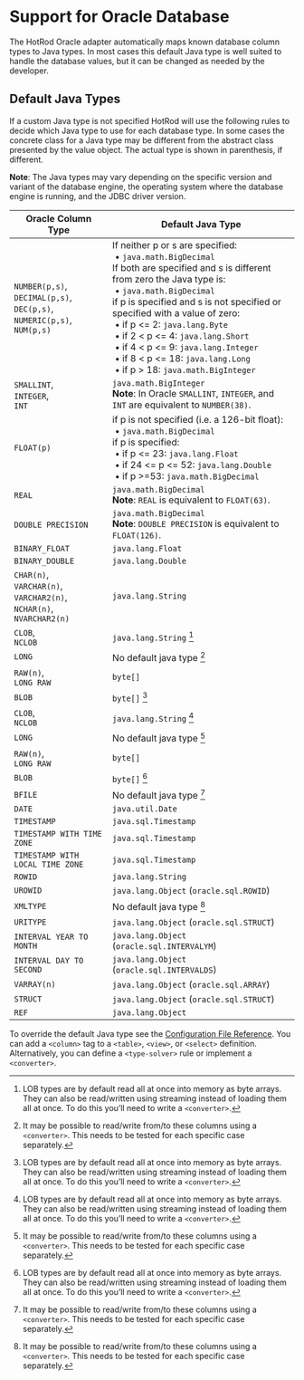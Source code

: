 # Support for Oracle Database

The HotRod Oracle adapter automatically maps known database column types to Java types. In most cases this default Java type is well suited to handle the database values, but it can be changed as needed by the developer.

## Default Java Types

If a custom Java type is not specified HotRod will use the following rules to decide which Java type to use for each database type.
In some cases the concrete class for a Java type may be different from the abstract class presented by the value object. The actual type is shown in parenthesis, if different.

**Note**: The Java types may vary depending on the specific version and variant of the database engine, the operating system where the database engine is running, and the JDBC driver version.

| Oracle Column Type | Default Java Type |
| -- | -- |
| `NUMBER(p,s)`,<br/>`DECIMAL(p,s)`,<br/>`DEC(p,s)`,<br/>`NUMERIC(p,s)`,<br/>`NUM(p,s)` | If neither p or s are specified:<br/>&nbsp;&bull; `java.math.BigDecimal`<br/>If both are specified and s is different from zero the Java type is:<br/>&nbsp;&bull; `java.math.BigDecimal`<br/>if p is specified and s is not specified or specified with a value of zero:<br/>&nbsp;&bull;  if p <= 2: `java.lang.Byte`<br/>&nbsp;&bull;  if 2 < p <= 4: `java.lang.Short`<br/>&nbsp;&bull;  if 4 < p <= 9: `java.lang.Integer`<br/>&nbsp;&bull;  if 8 < p <= 18: `java.lang.Long`<br/>&nbsp;&bull;  if p > 18: `java.math.BigInteger` |
| `SMALLINT`,<br/>`INTEGER`,<br/>`INT` | `java.math.BigInteger`<br/>**Note**: In Oracle `SMALLINT`, `INTEGER`, and `INT` are equivalent to `NUMBER(38)`. |
| `FLOAT(p)` | if p is not specified (i.e. a 126-bit float):<br/>&nbsp;&bull;  `java.math.BigDecimal`<br/>if p is specified:<br/>&nbsp;&bull;  if p <= 23: `java.lang.Float`<br/>&nbsp;&bull;  if 24 <= p <= 52: `java.lang.Double`<br/>&nbsp;&bull;  if p >=53: `java.math.BigDecimal`<br/> |
| `REAL` | `java.math.BigDecimal`<br/>**Note**: `REAL` is equivalent to `FLOAT(63)`. |
| `DOUBLE PRECISION` | `java.math.BigDecimal`<br/>**Note**: `DOUBLE PRECISION` is equivalent to `FLOAT(126)`. |
| `BINARY_FLOAT` | `java.lang.Float` |
| `BINARY_DOUBLE` | `java.lang.Double` |
| `CHAR(n)`,<br/>`VARCHAR(n)`,<br/>`VARCHAR2(n)`,<br/>`NCHAR(n)`,<br/>`NVARCHAR2(n)` | `java.lang.String` |
| `CLOB`,<br/>`NCLOB` | `java.lang.String` [^1] |
| `LONG` | No default java type [^2] |
| `RAW(n)`,<br/>`LONG RAW` | `byte[]` |
| `BLOB` | `byte[]` [^1] |
| `CLOB`,<br/>`NCLOB` | `java.lang.String` [^1] |
| `LONG` | No default java type [^2] |
| `RAW(n)`,<br/>`LONG RAW` | `byte[]` |
| `BLOB` | `byte[]` [^1] |
| `BFILE` | No default java type [^2] |
| `DATE` | `java.util.Date` |
| `TIMESTAMP` | `java.sql.Timestamp` |
| `TIMESTAMP WITH TIME ZONE` | `java.sql.Timestamp` |
| `TIMESTAMP WITH LOCAL TIME ZONE` | `java.sql.Timestamp` |
| `ROWID` | `java.lang.String`|
| `UROWID` | `java.lang.Object` (`oracle.sql.ROWID`) |
| `XMLTYPE` | No default java type [^2] |
| `URITYPE` | `java.lang.Object` (`oracle.sql.STRUCT`) |
| `INTERVAL YEAR TO MONTH` | `java.lang.Object` (`oracle.sql.INTERVALYM`) |
| `INTERVAL DAY TO SECOND` | `java.lang.Object` (`oracle.sql.INTERVALDS`) |
| `VARRAY(n)` | `java.lang.Object` (`oracle.sql.ARRAY`) |
| `STRUCT` | `java.lang.Object` (`oracle.sql.STRUCT`) |
| `REF` | `java.lang.Object` |

[^1]: LOB types are by default read all at once into memory as byte arrays. They can also be read/written using streaming instead of loading them all at once. To do this you’ll need to write a `<converter>`.

[^2]: It may be possible to read/write from/to these columns using a `<converter>`. This needs to be tested for each specific case separately.

To override the default Java type see the [Configuration File Reference](../configuration-file-structure.md). You can add a `<column>` tag to a `<table>`, `<view>`, or `<select>` definition. Alternatively, you can define a `<type-solver>` rule or implement a `<converter>`.

